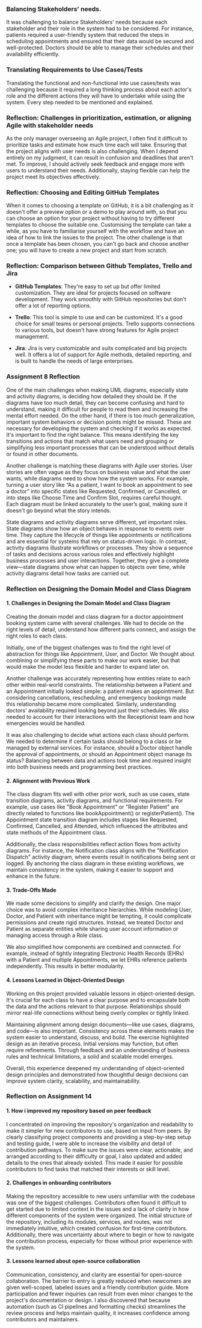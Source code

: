 ### Balancing Stakeholders' needs.
It was challenging to balance Stakeholders' needs because each stakeholder and their role in the system had to be considered. For instance, patients required a user-friendly system that reduced the steps in scheduling appointments and ensured that their data would be secured and well-protected. Doctors should be able to manage their schedules and their availability efficiently.

### Translating Requirements to Use Cases/Tests
Translating the functional and non-functional into use cases/tests was challenging because it required a long thinking process about each actor's role and the different actions they will have to undertake while using the system. Every step needed to be mentioned and explained.

### Reflection: Challenges in prioritization, estimation, or aligning Agile with stakeholder needs
As the only manager overseeing an Agile project, I often find it difficult to prioritize tasks and estimate how much time each will take. Ensuring that the project aligns with user needs is also challenging. When I depend entirely on my judgment, it can result in confusion and deadlines that aren't met. To improve, I should actively seek feedback and engage more with users to understand their needs. Additionally, staying flexible can help the project meet its objectives effectively.

### Reflection: Choosing and Editing GitHub Templates
When it comes to choosing a template on GitHub, it is a bit challenging as it doesn't offer a preview option or a demo to play around with, so that you can choose an option for your project without having to try different templates to choose the suitable one.
Customising the template can take a while, as you have to familiarise yourself with the workflow and have an idea of how to link the issues to the project. The other challenge is that once a template has been chosen, you can't go back and choose another one; you will have to create a new project and start from scratch.

### Reflection: Comparison between Github Templates, Trello and Jira

- **GitHub Templates**: They're easy to set up but offer limited customization. They are ideal for projects focused on software development. They work smoothly with GitHub repositories but don't offer a lot of reporting options.

- **Trello**: This tool is simple to use and can be customized. It's a good choice for small teams or personal projects. Trello supports connections to various tools, but doesn't have strong features for Agile project management.

- **Jira**: Jira is very customizable and suits complicated and big projects well. It offers a lot of support for Agile methods, detailed reporting, and is built to handle the needs of large enterprises.

### Assignment 8 Reflection

One of the main challenges when making UML diagrams, especially state and activity diagrams, is deciding how detailed they should be. If the diagrams have too much detail, they can become confusing and hard to understand, making it difficult for people to read them and increasing the mental effort needed. On the other hand, if there is too much generalization, important system behaviors or decision points might be missed. These are necessary for developing the system and checking if it works as expected. It's important to find the right balance. This means identifying the key transitions and actions that match what users need and grouping or simplifying less important processes that can be understood without details or found in other documents.

Another challenge is matching these diagrams with Agile user stories. User stories are often vague as they focus on business value and what the user wants, while diagrams need to show how the system works. For example, turning a user story like “As a patient, I want to book an appointment to see a doctor” into specific states like Requested, Confirmed, or Cancelled, or into steps like Choose Time and Confirm Slot, requires careful thought. Each diagram must be linked accurately to the user’s goal, making sure it doesn't go beyond what the story intends.

State diagrams and activity diagrams serve different, yet important roles. State diagrams show how an object behaves in response to events over time. They capture the lifecycle of things like appointments or notifications and are essential for systems that rely on status-driven logic. In contrast, activity diagrams illustrate workflows or processes. They show a sequence of tasks and decisions across various roles and effectively highlight business processes and user interactions. Together, they give a complete view—state diagrams show what can happen to objects over time, while activity diagrams detail how tasks are carried out.

### Reflection on Designing the Domain Model and Class Diagram

#### 1. Challenges in Designing the Domain Model and Class Diagram

Creating the domain model and class diagram for a doctor appointment booking system came with several challenges. We had to decide on the right levels of detail, understand how different parts connect, and assign the right roles to each class.

Initially, one of the biggest challenges was to find the right level of abstraction for things like Appointment, User, and Doctor. We thought about combining or simplifying these parts to make our work easier, but that would make the model less flexible and harder to expand later on.

Another challenge was accurately representing how entities relate to each other within real-world constraints. The relationship between a Patient and an Appointment initially looked simple: a patient makes an appointment. But considering cancellations, rescheduling, and emergency bookings made this relationship became more complicated. Similarly, understanding doctors' availability required looking beyond just their schedules. We also needed to account for their interactions with the Receptionist team and how emergencies would be handled.

It was also challenging to decide what actions each class should perform. We needed to determine if certain tasks should belong to a class or be managed by external services. For instance, should a Doctor object handle the approval of appointments, or should an Appointment object manage its status? Balancing between data and actions took time and required insight into both business needs and programming best practices.

#### 2. Alignment with Previous Work

The class diagram fits well with other prior work, such as use cases, state transition diagrams, activity diagrams, and functional requirements. For example, use cases like "Book Appointment" or "Register Patient" are directly related to functions like bookAppointment() or registerPatient(). The Appointment state transition diagram includes stages like Requested, Confirmed, Cancelled, and Attended, which influenced the attributes and state methods of the Appointment class.

Additionally, the class responsibilities reflect action flows from activity diagrams. For instance, the Notification class aligns with the "Notification Dispatch" activity diagram, where events result in notifications being sent or logged. By anchoring the class diagram in these existing workflows, we maintain consistency in the system, making it easier to support and enhance in the future.

#### 3. Trade-Offs Made

We made some decisions to simplify and clarify the design. One major choice was to avoid complex inheritance hierarchies. While modeling User, Doctor, and Patient with inheritance might be tempting, it could complicate permissions and create rigid structures. Instead, we treated Doctor and Patient as separate entities while sharing user account information or managing access through a Role class.

We also simplified how components are combined and connected. For example, instead of tightly integrating Electronic Health Records (EHRs) with a Patient and multiple Appointments, we let EHRs reference patients independently. This results in better modularity.

#### 4. Lessons Learned in Object-Oriented Design

Working on this project provided valuable lessons in object-oriented design. It's crucial for each class to have a clear purpose and to encapsulate both the data and the actions relevant to that purpose. Relationships should mirror real-life connections without being overly complex or tightly linked.

Maintaining alignment among design documents—like use cases, diagrams, and code—is also important. Consistency across these elements makes the system easier to understand, discuss, and build. The exercise highlighted design as an iterative process. Initial versions may function, but often require refinements. Through feedback and an understanding of business rules and technical limitations, a solid and scalable model emerges.

Overall, this experience deepened my understanding of object-oriented design principles and demonstrated how thoughtful design decisions can improve system clarity, scalability, and maintainability.

### Reflection on Assignment 14

#### 1. How i improved my repository based on peer feedback

I concentrated on improving the repository's organization and readability to make it simpler for new contributors to use, based on input from peers. By clearly classifying project components and providing a step-by-step setup and testing guide, I were able to increase the visibility and detail of contribution pathways. To make sure the issues were clear, actionable, and arranged according to their difficulty or goal, I also updated and added details to the ones that already existed. This made it easier for possible contributors to find tasks that matched their interests or skill level.

#### 2. Challenges in onboarding contributors

Making the repository accessible to new users unfamiliar with the codebase was one of the biggest challenges. Contributors often found it difficult to get started due to limited context in the issues and a lack of clarity in how different components of the system were organized. The initial structure of the repository, including its modules, services, and routes, was not immediately intuitive, which created confusion for first-time contributors. Additionally, there was uncertainty about where to begin or how to navigate the contribution process, especially for those without prior experience with the system.

#### 3. Lessons learned about open-source collaboration

Communication, consistency, and clarity are essential for open-source collaboration. The barrier to entry is greatly reduced when newcomers are given well-scoped, labeled issues and a friendly contribution guide. More participation and fewer inquiries can result from even minor changes to the project's documentation or design. I also discovered that because automation (such as CI pipelines and formatting checks) streamlines the review process and helps maintain quality, it increases confidence among contributors and maintainers.

